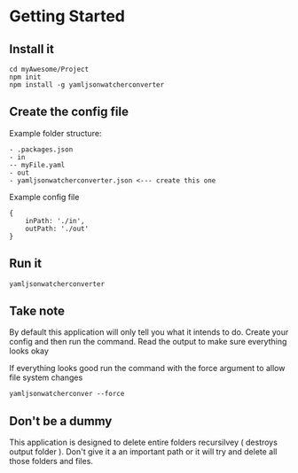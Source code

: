 # Getting Started

## Install it

```
cd myAwesome/Project
npm init
npm install -g yamljsonwatcherconverter 
```

## Create the config file 

Example folder structure:
```
- .packages.json
- in
-- myFile.yaml
- out
- yamljsonwatcherconverter.json <--- create this one 
```

Example config file
```
{
    inPath: './in',
    outPath: './out'
}
```

## Run it 
```
yamljsonwatcherconverter
```

## Take note 
By default this application will only tell you what it intends to do. Create your config and then run the command. Read the output to make sure everything looks okay

If everything looks good run the command with the force argument to allow file system changes

```
yamljsonwatcherconver --force
```

## Don't be a dummy
This application is designed to delete entire folders recursilvey ( destroys output folder ). Don't give it a an important path or it will try and delete all those folders and files.
